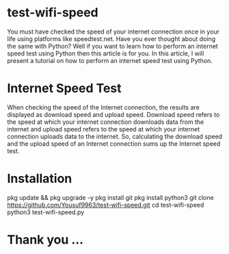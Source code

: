 # test-wifi-speed

You must have checked the speed of your internet connection once in your life using platforms like speedtest.net. Have you ever thought about doing the same with Python? Well if you want to learn how to perform an internet speed test using Python then this article is for you. In this article, I will present a tutorial on how to perform an internet speed test using Python.

# Internet Speed Test

When checking the speed of the Internet connection, the results are displayed as download speed and upload speed. Download speed refers to the speed at which your internet connection downloads data from the internet and upload speed refers to the speed at which your internet connection uploads data to the internet. So, calculating the download speed and the upload speed of an Internet connection sums up the Internet speed test.

# Installation

pkg update && pkg upgrade -y
pkg install git
pkg install python3
git clone https://github.com/Yousuf9963/test-wifi-speed.git
cd test-wifi-speed
python3 test-wifi-speed.py

# Thank you ...
